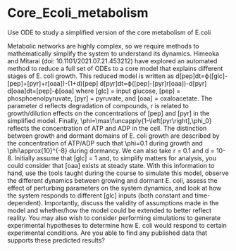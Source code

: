 # Core_Ecoli_metabolism
Use ODE to study a simplified version of the core metabolism of E.coli


Metabolic networks are highly complex, so we require methods to mathematically simplify the system to understand its dynamics. Himeoka and Mitarai (doi: 10.1101/2021.07.21.453212) have explored an automated method to reduce a full set of ODEs to a core model that explains different stages of E. coli growth. This reduced model is written as
d[pep]dt=ϕ([glc]-[pep]+[pyr]+r[oaa])-(1+d)[pep]
d[pyr]dt=ϕ([pep]-[pyr]r[oaa])-d[pyr]
d[oaa]dt=[pep]-ϕ[oaa]
where [glc] = input glucose, [pep] = phosphoenolpyruvate, [pyr] = pyruvate, and [oaa] = oxaloacetate. The parameter d reflects degradation of compounds, r is related to growth/dilution effects on the concentrations of [pep] and [pyr] in the simplified model. Finally, \phi=\max\funcapply{1-\left[pyr\right],\phi_0} reflects the concentration of ATP and ADP in the cell.
The distinction between growth and dormant domains of E. coli growth are described by the concentration of ATP/ADP such that \phi=0.1 during growth and \phi\approx{10}^{-8} during dormancy. We can also take r = 0.1 and d = 10-8. Initially assume that [glc] = 1 and, to simplify matters for analysis, you could consider that [oaa] exists at steady state.
With this information to hand, use the tools taught during the course to simulate this model, observe the different dynamics between growing and dormant E. coli, assess the effect of perturbing parameters on the system dynamics, and look at how the system responds to different [glc] inputs (both constant and time-dependent).
Importantly, discuss the validity of assumptions made in the model and whether/how the model could be extended to better reflect reality. You may also wish to consider performing simulations to generate experimental hypotheses to determine how E. coli would respond to certain experimental conditions. Are you able to find any published data that supports these predicted results?
